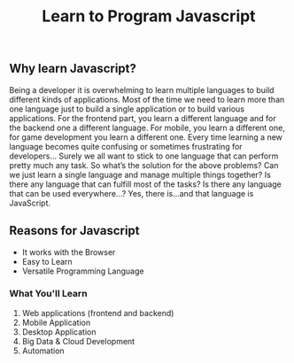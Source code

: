 <div align="center">
  <h1>Learn to Program Javascript</h1>
  </div>
  <br>

## Why learn Javascript?

Being a developer it is overwhelming to learn multiple languages to build different kinds of applications. Most of the time we need to learn more than one language just to build a single application or to build various applications. For the frontend part, you learn a different language and for the backend one a different language. For mobile, you learn a different one, for game development you learn a different one. Every time learning a new language becomes quite confusing or sometimes frustrating for developers… Surely we all want to stick to one language that can perform pretty much any task.
So what’s the solution for the above problems? Can we just learn a single language and manage multiple things together? Is there any language that can fulfill most of the tasks? Is there any language that can be used everywhere…? Yes, there is…and that language is JavaScript. 

## Reasons for Javascript
+ It works with the Browser
+ Easy to Learn
+ Versatile Programming Language

### What You'll Learn
1. Web applications (frontend and backend)
2. Mobile Application
3. Desktop Application
4. Big Data & Cloud Development
5. Automation
